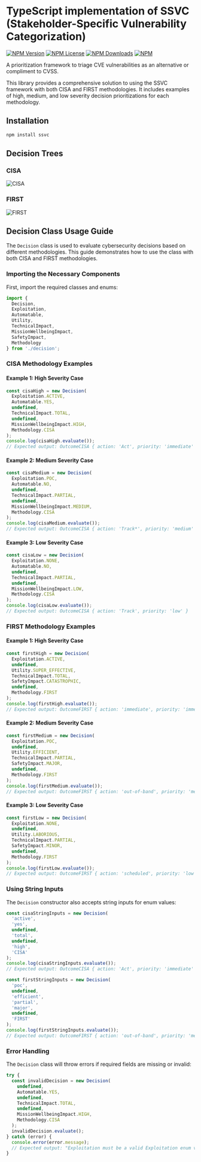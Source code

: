 # TypeScript implementation of SSVC (Stakeholder-Specific Vulnerability Categorization)


[![NPM Version](https://img.shields.io/npm/v/ssvc?style=flat)](https://www.npmjs.com/package/ssvc)
[![NPM License](https://img.shields.io/npm/l/ssvc?style=flat)](https://github.com/trivialsec/typescript-ssvc/blob/master/LICENSE)
[![NPM Downloads](https://img.shields.io/npm/dt/ssvc.svg?style=flat)](https://www.npmjs.com/package/ssvc)
[![NPM](https://nodei.co/npm/ssvc.png?downloads=true)](https://www.npmjs.com/package/ssvc)

A prioritization framework to triage CVE vulnerabilities as an alternative or compliment to CVSS.

This library provides a comprehensive solution to using the SSVC framework with both CISA and FIRST methodologies. It includes examples of high, medium, and low severity decision prioritizations for each methodology.

## Installation

```sh
npm install ssvc
```

## Decision Trees

### CISA

![CISA](.assets/SSVC_CISA.png)

### FIRST

![FIRST](.assets/SSVC_PSIRT.png)

## Decision Class Usage Guide

The `Decision` class is used to evaluate cybersecurity decisions based on different methodologies. This guide demonstrates how to use the class with both CISA and FIRST methodologies.

### Importing the Necessary Components

First, import the required classes and enums:

```javascript
import { 
  Decision, 
  Exploitation, 
  Automatable, 
  Utility,
  TechnicalImpact, 
  MissionWellbeingImpact,
  SafetyImpact, 
  Methodology 
} from './decision';
```

### CISA Methodology Examples

#### Example 1: High Severity Case

```javascript
const cisaHigh = new Decision(
  Exploitation.ACTIVE,
  Automatable.YES,
  undefined,
  TechnicalImpact.TOTAL,
  undefined,
  MissionWellbeingImpact.HIGH,
  Methodology.CISA
);
console.log(cisaHigh.evaluate());
// Expected output: OutcomeCISA { action: 'Act', priority: 'immediate' }
```

#### Example 2: Medium Severity Case

```javascript
const cisaMedium = new Decision(
  Exploitation.POC,
  Automatable.NO,
  undefined,
  TechnicalImpact.PARTIAL,
  undefined,
  MissionWellbeingImpact.MEDIUM,
  Methodology.CISA
);
console.log(cisaMedium.evaluate());
// Expected output: OutcomeCISA { action: 'Track*', priority: 'medium' }
```

#### Example 3: Low Severity Case

```javascript
const cisaLow = new Decision(
  Exploitation.NONE,
  Automatable.NO,
  undefined,
  TechnicalImpact.PARTIAL,
  undefined,
  MissionWellbeingImpact.LOW,
  Methodology.CISA
);
console.log(cisaLow.evaluate());
// Expected output: OutcomeCISA { action: 'Track', priority: 'low' }
```

### FIRST Methodology Examples

#### Example 1: High Severity Case

```javascript
const firstHigh = new Decision(
  Exploitation.ACTIVE,
  undefined,
  Utility.SUPER_EFFECTIVE,
  TechnicalImpact.TOTAL,
  SafetyImpact.CATASTROPHIC,
  undefined,
  Methodology.FIRST
);
console.log(firstHigh.evaluate());
// Expected output: OutcomeFIRST { action: 'immediate', priority: 'immediate' }
```

#### Example 2: Medium Severity Case

```javascript
const firstMedium = new Decision(
  Exploitation.POC,
  undefined,
  Utility.EFFICIENT,
  TechnicalImpact.PARTIAL,
  SafetyImpact.MAJOR,
  undefined,
  Methodology.FIRST
);
console.log(firstMedium.evaluate());
// Expected output: OutcomeFIRST { action: 'out-of-band', priority: 'medium' }
```

#### Example 3: Low Severity Case

```javascript
const firstLow = new Decision(
  Exploitation.NONE,
  undefined,
  Utility.LABORIOUS,
  TechnicalImpact.PARTIAL,
  SafetyImpact.MINOR,
  undefined,
  Methodology.FIRST
);
console.log(firstLow.evaluate());
// Expected output: OutcomeFIRST { action: 'scheduled', priority: 'low' }
```

### Using String Inputs

The `Decision` constructor also accepts string inputs for enum values:

```javascript
const cisaStringInputs = new Decision(
  'active',
  'yes',
  undefined,
  'total',
  undefined,
  'high',
  'CISA'
);
console.log(cisaStringInputs.evaluate());
// Expected output: OutcomeCISA { action: 'Act', priority: 'immediate' }

const firstStringInputs = new Decision(
  'poc',
  undefined,
  'efficient',
  'partial',
  'major',
  undefined,
  'FIRST'
);
console.log(firstStringInputs.evaluate());
// Expected output: OutcomeFIRST { action: 'out-of-band', priority: 'medium' }
```

### Error Handling

The `Decision` class will throw errors if required fields are missing or invalid:

```javascript
try {
  const invalidDecision = new Decision(
    undefined,
    Automatable.YES,
    undefined,
    TechnicalImpact.TOTAL,
    undefined,
    MissionWellbeingImpact.HIGH,
    Methodology.CISA
  );
  invalidDecision.evaluate();
} catch (error) {
  console.error(error.message);
  // Expected output: "Exploitation must be a valid Exploitation enum value"
}
```
